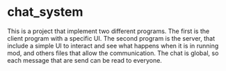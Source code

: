 # chat_system
This is a project that implement two different programs. 
The first is the client program with a specific UI. The second program is the server, 
that include a simple UI to interact and see what happens when it is in running mod, and others files 
that allow the communication. The chat is global, so each message that are send can be read to everyone.


